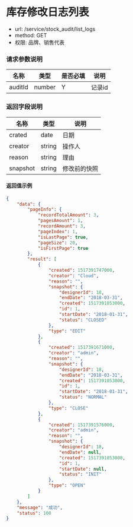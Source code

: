 库存修改日志列表
=======

- url: /service/stock_audit/list_logs
- method: GET
- 权限: 品牌、销售代表

### 请求参数说明

|   名称  |  类型  | 是否必填 |  说明  |
|---------|--------|----------|--------|
| auditId | number | Y        | 记录id |


### 返回字段说明

|   名称   |  类型  |     说明     |
|----------|--------|--------------|
| crated   | date   | 日期         |
| creator  | string | 操作人       |
| reason   | string | 理由         |
| snapshot | string | 修改前的快照 |


#### 返回值示例

```json
{
    "data": {
        "pageInfo": {
            "recordTotalAmount": 3,
            "pagesAmount": 1,
            "recordAmount": 3,
            "pageIndex": 1,
            "isLastPage": true,
            "pageSize": 20,
            "isFirstPage": true
        },
        "result": [
            {
                "created": 1517391747000,
                "creator": "Cloud",
                "reason": "",
                "snapshot": {
                    "designerId": 18,
                    "endDate": "2018-03-31",
                    "created": 1517391053000,
                    "id": 1,
                    "startDate": "2018-01-31",
                    "status": "CLOSED"
                },
                "type": "EDIT"
            },
            {
                "created": 1517391671000,
                "creator": "admin",
                "reason": "",
                "snapshot": {
                    "designerId": 18,
                    "endDate": "2018-03-31",
                    "created": 1517391053000,
                    "id": 1,
                    "startDate": "2018-01-31",
                    "status": "NORMAL"
                },
                "type": "CLOSE"
            },
            {
                "created": 1517391576000,
                "creator": "admin",
                "reason": "",
                "snapshot": {
                    "designerId": 18,
                    "endDate": null,
                    "created": 1517391053000,
                    "id": 1,
                    "startDate": null,
                    "status": "INIT"
                },
                "type": "OPEN"
            }
        ]
    },
    "message": "成功",
    "status": 100
}
```